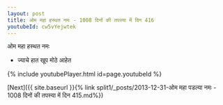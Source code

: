 ```yaml
---
layout: post
title: ओम महा हस्थत नमः - 1008 दिनों की तपस्या में दिन 416
youtubeId: cw5vYejwtek
---
```

 
 
 ओम महा हस्थत नमः  
 
 -  ज्याचे हात खूप मोठे आहेत 
 
  
 
  
 
 
 
 
 
 


{% include youtubePlayer.html id=page.youtubeId %}
 
[Next]({{ site.baseurl }}{% link  split1/_posts/2013-12-31-ओम महा पडल्या नमः - 1008 दिनों की तपस्या में दिन 415.md%})
 
